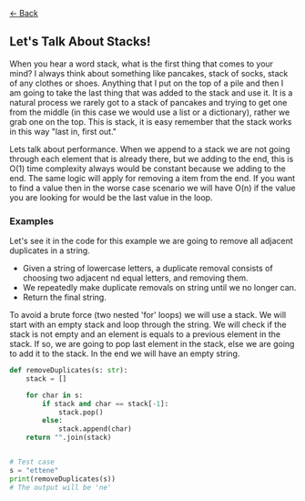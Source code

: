 [<- Back](README.md)

## Let's Talk About Stacks!

When you hear a word stack, what is the first thing that comes to your mind? I always think about something like pancakes, stack of socks, stack of any clothes or shoes. Anything that I put on the top of a pile and then I am going to take the last thing that was added to the stack and use it. It is a natural process we rarely got to a stack of pancakes and trying to get one from the middle (in this case we would use a list or a dictionary), rather we grab one on the top. This is stack, it is easy remember that the stack works in this way "last in, first out."

Lets talk about performance. When we append to a stack we are not going through each element that is already there, but we adding to the end, this is O(1) time complexity always would be constant because we adding to the end. The same logic will apply for removing a item from the end. If you want to find a value then in the worse case scenario we will have O(n) if the value you are looking for would be the last value in the loop.

### Examples

Let's see it in the code for this example we are going to remove all adjacent duplicates in a string.

-   Given a string of lowercase letters, a duplicate removal consists of choosing two adjacent nd equal letters, and removing them.
-   We repeatedly make duplicate removals on string until we no longer can.
-   Return the final string.

To avoid a brute force (two nested 'for' loops) we will use a stack. We will start with an empty stack and loop through the string. We will check if the stack is not empty and an element is equals to a previous element in the stack. If so, we are going to pop last element in the stack, else we are going to add it to the stack. In the end we will have an empty string.

```python
def removeDuplicates(s: str):
    stack = []

    for char in s:
        if stack and char == stack[-1]:
            stack.pop()
        else:
            stack.append(char)
    return "".join(stack)


# Test case
s = "ettene"
print(removeDuplicates(s))
# The output will be 'ne'
```
